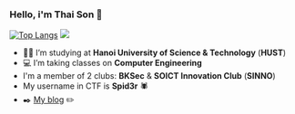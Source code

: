 ### Hello, i'm **Thai Son** :wave: 

[![Top Langs](https://github-readme-stats.vercel.app/api/top-langs/?username=iamironman1233&layout=compact&theme=tokyonight)](https://github.com/iamironman1233/github-readme-stats) ![](https://octodex.github.com/images/daftpunktocat-guy.gif)
- :student: I’m studying at **Hanoi University of Science & Technology** (**HUST**) 
- :computer: I’m taking classes on **Computer Engineering**
- I'm a member of 2 clubs: **BKSec** & **SOICT Innovation Club** (**SINNO**) 
- My username in CTF is **Spid3r** :spider:
- :black_nib: [My blog](https://iamironman1233.github.io/) :pencil2:
